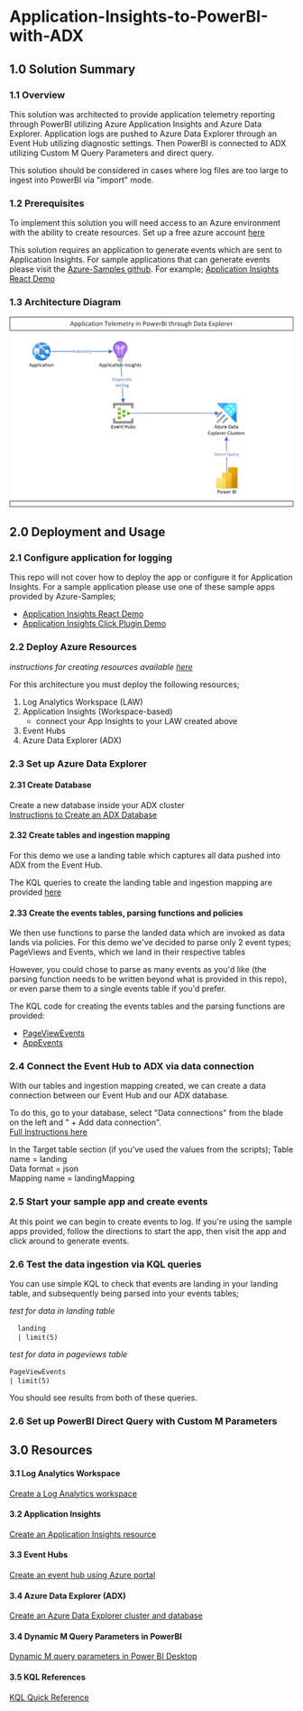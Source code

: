 # Application-Insights-to-PowerBI-with-ADX

## 1.0 Solution Summary
### 1.1 Overview
This solution was architected to provide application telemetry reporting through PowerBI utilizing Azure Application Insights and Azure Data Explorer.  Application logs are pushed to Azure Data Explorer through an Event Hub utilizing diagnostic settings.  Then PowerBI is connected to ADX utilizing Custom M Query Parameters and direct query.

This solution should be considered in cases where log files are too large to ingest into PowerBI via "import" mode.

### 1.2 Prerequisites
To implement this solution you will need access to an Azure environment with the ability to create resources.  Set up a free azure account [here](https://azure.microsoft.com/en-ca/free/search/?OCID=AIDcmmqz3gd78m_SEM_af052705cd091cba049645f7a218ed35:G:s&ef_id=af052705cd091cba049645f7a218ed35:G:s&msclkid=af052705cd091cba049645f7a218ed35)


This solution requires an application to generate events which are sent to Application Insights.  For sample applications that can generate events please visit the [Azure-Samples github](https://github.com/Azure-Samples).  For example; [Application Insights React Demo](https://github.com/Azure-Samples/application-insights-react-demo)

### 1.3 Architecture Diagram
![Solution Architecture](https://github.com/rosscouldrey/Application-Insights-to-PowerBI-with-ADX/blob/2633b6ac066e5f6f39fc53035cf62c853041dbfa/Images/AppInsights%20to%20PowerBI%20using%20ADX%20Architecture.png)

## 2.0 Deployment and Usage
### 2.1 Configure application for logging

This repo will not cover how to deploy the app or configure it for Application Insights.  For a sample application please use one of these sample apps provided by Azure-Samples; <br>

  - [Application Insights React Demo](https://github.com/Azure-Samples/application-insights-react-demo) <br>
  - [Application Insights Click Plugin Demo](https://github.com/Azure-Samples/Application-Insights-Click-Plugin-Demo)

### 2.2 Deploy Azure Resources

*instructions for creating resources available [here](https://github.com/rosscouldrey/Application-Insights-to-PowerBI-with-ADX/blob/main/README.md#30-resources)*
  
For this architecture you must deploy the following resources;

1) Log Analytics Workspace (LAW) 
2) Application Insights (Workspace-based)
    - connect your App Insights to your LAW created above
4) Event Hubs
5) Azure Data Explorer (ADX)

### 2.3 Set up Azure Data Explorer

#### 2.31 Create Database

Create a new database inside your ADX cluster <br>
[Instructions to Create an ADX Database](https://docs.microsoft.com/en-us/azure/data-explorer/create-cluster-database-portal#create-a-database)

#### 2.32 Create tables and ingestion mapping

For this demo we use a landing table which captures all data pushed into ADX from the Event Hub.

The KQL queries to create the landing table and ingestion mapping are provided [here](https://github.com/rosscouldrey/Application-Insights-to-PowerBI-with-ADX/blob/main/KQL%20Scripts/1.%20LandingTable_setup.csl)

#### 2.33 Create the events tables, parsing functions and policies

We then use functions to parse the landed data which are invoked as data lands via policies.
For this demo we've decided to parse only 2 event types; PageViews and Events, which we land in their respective tables

However, you could chose to parse as many events as you'd like (the parsing function needs to be written beyond what is provided in this repo), or even parse them to a single events table if you'd prefer.

The KQL code for creating the events tables and the parsing functions are provided:
- [PageViewEvents](https://github.com/rosscouldrey/Application-Insights-to-PowerBI-with-ADX/blob/main/KQL%20Scripts/2.%20PageViewTable_setup.csl)
- [AppEvents](https://github.com/rosscouldrey/Application-Insights-to-PowerBI-with-ADX/blob/main/KQL%20Scripts/3.%20AppEventTable_setup.csl)

### 2.4 Connect the Event Hub to ADX via data connection

With our tables and ingestion mapping created, we can create a data connection between our Event Hub and our ADX database.

To do this, go to your database, select "Data connections" from the blade on the left and " + Add data connection". <br>
[Full Instructions here](https://docs.microsoft.com/en-us/azure/data-explorer/ingest-data-event-hub#connect-to-the-event-hub)

In the Target table section (if you've used the values from the scripts);
Table name = landing <br>
Data format = json <br>
Mapping name = landingMapping <br>

### 2.5 Start your sample app and create events

At this point we can begin to create events to log.  If you're using the sample apps provided, follow the directions to start the app, then visit the app and click around to generate events.

### 2.6 Test the data ingestion via KQL queries

You can use simple KQL to check that events are landing in your landing table, and subsequently being parsed into your events tables;

*test for data in landing table*
```  Kusto
  landing
  | limit(5)
```

_test for data in pageviews table_
``` Kusto
PageViewEvents
| limit(5)
```

You should see results from both of these queries.

### 2.6 Set up PowerBI Direct Query with Custom M Parameters

## 3.0 Resources

#### 3.1 Log Analytics Workspace
[Create a Log Analytics workspace](https://docs.microsoft.com/en-us/azure/azure-monitor/logs/quick-create-workspace?tabs=azure-portal)

#### 3.2 Application Insights
[Create an Application Insights resource](https://docs.microsoft.com/en-us/azure/azure-monitor/app/create-workspace-resource)

#### 3.3 Event Hubs
[Create an event hub using Azure portal](https://docs.microsoft.com/en-us/azure/event-hubs/event-hubs-create)

#### 3.4 Azure Data Explorer (ADX)
[Create an Azure Data Explorer cluster and database](https://docs.microsoft.com/en-us/azure/data-explorer/create-cluster-database-portal)

#### 3.4 Dynamic M Query Parameters in PowerBI
[Dynamic M query parameters in Power BI Desktop](https://docs.microsoft.com/en-us/power-bi/connect-data/desktop-dynamic-m-query-parameters)

#### 3.5 KQL References
[KQL Quick Reference](https://docs.microsoft.com/en-us/azure/data-explorer/kql-quick-reference)
